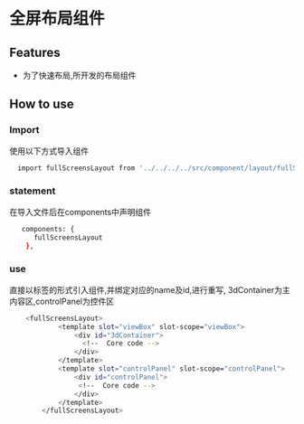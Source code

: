 # 全屏布局组件

## Features

- 为了快速布局,所开发的布局组件

## How to use

### Import

使用以下方式导入组件

```sh
  import fullScreensLayout from '../../../../src/component/layout/fullScreens_layout.vue';
```

### statement

在导入文件后在components中声明组件

```sh
   components: {
      fullScreensLayout
    },
```

### use
直接以标签的形式引入组件,并绑定对应的name及id,进行重写,
3dContainer为主内容区,controlPanel为控件区
```sh
    <fullScreensLayout>
            <template slot="viewBox" slot-scope="viewBox">
                <div id="3dContainer">
                  <!--  Core code -->
                </div>
            </template>
            <template slot="controlPanel" slot-scope="controlPanel">
                <div id="controlPanel">
                 <!--  Core code -->
                </div>
            </template>
        </fullScreensLayout>
```
